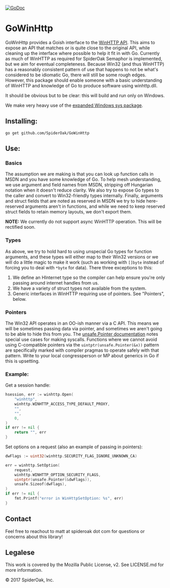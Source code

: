 [![GoDoc](http://img.shields.io/badge/go-documentation-blue.svg?style=flat-square)](https://pkg.go.dev/github.com/ercomcom/gowinhttp)


# GoWinHttp

GoWinHttp provides a Goish interface to
the
[WinHTTP API](https://msdn.microsoft.com/en-us/library/windows/desktop/aa382925(v=vs.85).aspx). This
aims to expose an API that matches or is quite close to the original
API, while cleaning up the interface where possible to help it fit in
with Go. Currently as much of WinHTTP as required for SpiderOak
Semaphor is implemented, but we aim for eventual completeness. Because
Win32 (and thus WinHTTP) has a reasonably consistent pattern of use
that happens to not be what's considered to be idiomatic Go, there
will still be some rough edges. However, this package should enable
someone with a basic understanding of WinHTTP and knowledge of Go to
produce software using winhttp.dll.

It should be obvious but to be clear: this will build and run only on
Windows.

We make very heavy use of
the
[expanded Windows sys package](https://godoc.org/golang.org/x/sys/windows). 

## Installing:

```
go get github.com/SpiderOak/GoWinHttp
```

## Use:

### Basics

The assumption we are making is that you can look up function calls in
MSDN and you have some knowledge of Go. To help mesh understanding, we
use argument and field names from MSDN, stripping off Hungarian
notation when it doesn't reduce clarity. We also try to expose Go
types to the caller and convert to Win32-friendly types
internally. Finally, arguments and struct fields that are noted as
reserved in MSDN we try to hide here- reserved arguments aren't in
functions, and while we need to keep reserved struct fields to retain
memory layouts, we don't export them.

**NOTE:** We currently do not support async WinHTTP operation. This
will be rectified soon.

### Types

As above, we try to hold hard to using unspecial Go types for function
arguments, and these types will either map to their Win32 versions or
we will do a little magic to make it work (such as working with
`[]byte` instead of forcing you to deal with `*byte` for data). There
three exceptions to this:

1. We define an HInternet type so the compiler can help ensure you're
   only passing around internet handles from us.
1. We have a variety of struct types not available from the system.
1. Generic interfaces in WinHTTP requiring use of pointers. See "Pointers", below.

### Pointers

The Win32 API operates in an OO-ish manner via a C API. This means we
will be sometimes passing data via pointer, and sometimes we aren't
going to be able to hide this from
you. The
[unsafe.Pointer documentation](https://golang.org/pkg/unsafe/#Pointer)
notes special use cases for making syscalls. Functions where we cannot
avoid using C-compatible pointers via the
`uintptr(unsafe.Pointer(&x))` pattern are specifically marked with
compiler pragmas to operate safely with that pattern. Write to your
local congressperson or MP about generics in Go if this is upsetting.

### Example:

Get a session handle:

```go
hsession, err := winhttp.Open(
    "winhttp",
    winhttp.WINHTTP_ACCESS_TYPE_DEFAULT_PROXY,
    "",
    "",
    0,
)
if err != nil {
    return "", err
}
```

Set options on a request (also an example of passing in pointers):

```go
dwFlags := uint32(winhttp.SECURITY_FLAG_IGNORE_UNKNOWN_CA)

err = winhttp.SetOption(
    request,
    winhttp.WINHTTP_OPTION_SECURITY_FLAGS,
    uintptr(unsafe.Pointer(&dwFlags)),
    unsafe.Sizeof(dwFlags),
)
if err != nil {
    fmt.Printf("error in WinHttpSetOption: %s", err)
}
```

## Contact

Feel free to reachout to matt at spideroak dot com for questions or
concerns about this library!

## Legalese

This work is covered by the Mozilla Public License, v2. See LICENSE.md
for more information.

&copy; 2017 SpiderOak, Inc.
